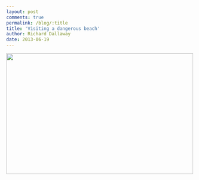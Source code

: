 ```yaml
---
layout: post
comments: true
permalink: /blog/:title
title: 'Visiting a dangerous beach'
author: Richard Dallaway
date: 2013-06-19
---
```


<div><a href="//static.skitters.dallaway.com/IMG_20130619_202649.JPG"><img src="//static.skitters.dallaway.com/IMG_20130619_202649.JPG.500.JPG" width="500" height="323"/></a></div>


  
    
